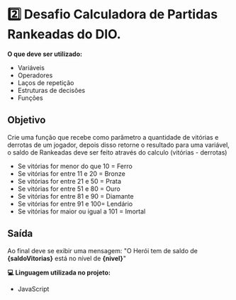 # 2️⃣ Desafio Calculadora de Partidas Rankeadas do DIO.
 
**O que deve ser utilizado:**

- Variáveis
- Operadores
- Laços de repetição
- Estruturas de decisões
- Funções
  

## Objetivo

Crie uma função que recebe como parâmetro a quantidade de vitórias e derrotas de um jogador,
depois disso retorne o resultado para uma variável, o saldo de Rankeadas deve ser feito através do calculo (vitórias - derrotas)

- Se vitórias for menor do que 10 = Ferro
- Se vitórias for entre 11 e 20 = Bronze
- Se vitórias for entre 21 e 50 = Prata
- Se vitórias for entre 51 e 80 = Ouro
- Se vitórias for entre 81 e 90 = Diamante
- Se vitórias for entre 91 e 100= Lendário
- Se vitórias for maior ou igual a 101 = Imortal
  


## Saída

Ao final deve se exibir uma mensagem:
"O Herói tem de saldo de **{saldoVitorias}** está no nível de **{nivel}**"



 **💻 Linguagem utilizada no projeto:**
- JavaScript
